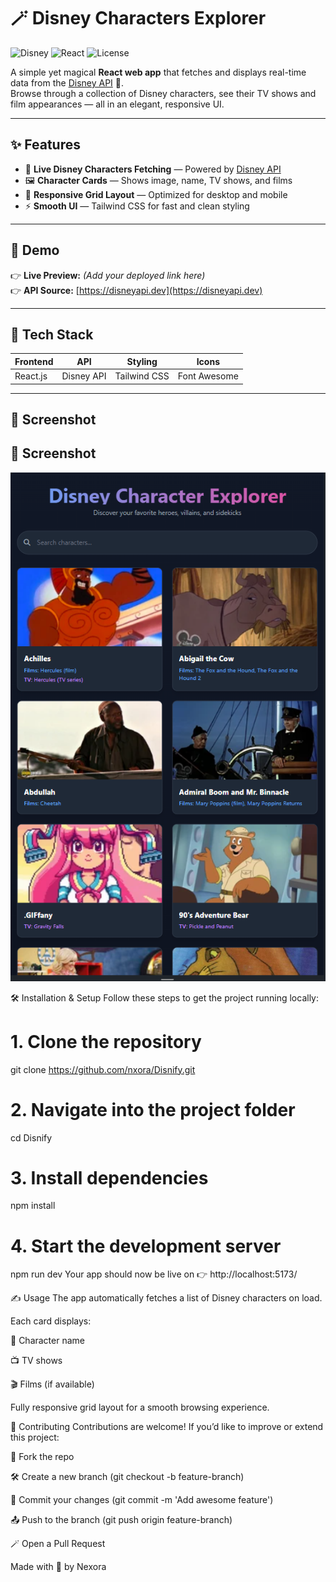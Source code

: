 # 🪄 Disney Characters Explorer  

![Disney](https://img.shields.io/badge/Disney-Characters-blue?style=for-the-badge&logo=disney)
![React](https://img.shields.io/badge/React-18.0.0-61dafb?style=for-the-badge&logo=react)
![License](https://img.shields.io/badge/License-MIT-yellow.svg?style=for-the-badge)

A simple yet magical **React web app** that fetches and displays real-time data from the [Disney API](https://disneyapi.dev) 🎠.  
Browse through a collection of Disney characters, see their TV shows and film appearances — all in an elegant, responsive UI.

---

## ✨ Features

- 🧙 **Live Disney Characters Fetching** — Powered by [Disney API](https://disneyapi.dev)  
- 🖼️ **Character Cards** — Shows image, name, TV shows, and films  
- 📱 **Responsive Grid Layout** — Optimized for desktop and mobile  
- ⚡ **Smooth UI** — Tailwind CSS for fast and clean styling  

---

## 🚀 Demo

👉 **Live Preview:** *(Add your deployed link here)*  
👉 **API Source:** [https://disneyapi.dev](https://disneyapi.dev)

---

## 🧰 Tech Stack

| Frontend | API | Styling | Icons |
|----------|-----|---------|-------|
| React.js | Disney API | Tailwind CSS | Font Awesome |
 

---

## 📸 Screenshot

## 📸 Screenshot

![Disney Characters Explorer Preview](https://github.com/nxora/Disnify/blob/main/public/preview.png?raw=true)

🛠️ Installation & Setup
Follow these steps to get the project running locally:

# 1. Clone the repository
git clone https://github.com/nxora/Disnify.git

# 2. Navigate into the project folder
cd Disnify

# 3. Install dependencies
npm install

# 4. Start the development server
npm run dev
Your app should now be live on 👉 http://localhost:5173/


✍️ Usage
The app automatically fetches a list of Disney characters on load.

Each card displays:

🧑 Character name

📺 TV shows

🎬 Films (if available)

Fully responsive grid layout for a smooth browsing experience.

🤝 Contributing
Contributions are welcome!
If you’d like to improve or extend this project:

🍴 Fork the repo

🛠️ Create a new branch (git checkout -b feature-branch)

💾 Commit your changes (git commit -m 'Add awesome feature')

📤 Push to the branch (git push origin feature-branch)

🪄 Open a Pull Request

Made with 💙 by Nexora